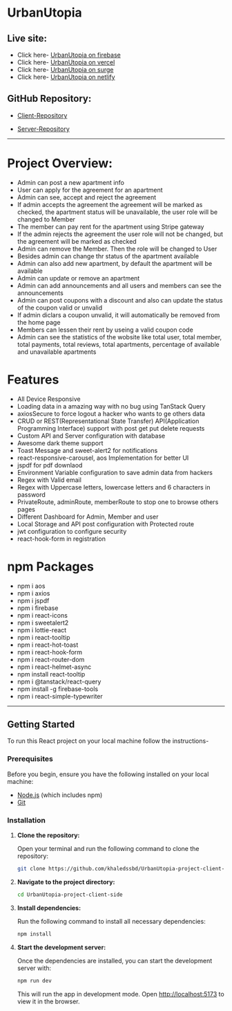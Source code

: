 # UrbanUtopia

## Live site:

- Click here- [UrbanUtopia on firebase](https://urbanutopia-by-khaled.web.app)
- Click here- [UrbanUtopia on vercel](https://urbanutopia-by-khaled.vercel.app)
- Click here- [UrbanUtopia on surge](https://urbanutopia-by-khaled.surge.sh)
- Click here-
  [UrbanUtopia on netlify](https://urbanutopia-by-khaled.netlify.app)

## GitHub Repository:

- [Client-Repository](https://github.com/khaledssbd/UrbanUtopia-project-client-side)

- [Server-Repository](https://github.com/khaledssbd/UrbanUtopia-project-server-side)

---

# Project Overview:

- Admin can post a new apartment info
- User can apply for the agreement for an apartment
- Admin can see, accept and reject the agreement
- If admin accepts the agreement the agreement will be marked as checked, the
  apartment status will be unavailable, the user role will be changed to Member
- The member can pay rent for the apartment using Stripe gateway
- If the admin rejects the agreement the user role will not be changed, but the
  agreement will be marked as checked
- Admin can remove the Member. Then the role will be changed to User
- Besides admin can change thr status of the apartment available
- Admin can also add new apartment, by default the apartment will be available
- Admin can update or remove an apartment
- Admin can add announcements and all users and members can see the
  announcements
- Admin can post coupons with a discount and also can update the status of the
  coupon valid or unvalid
- If admin diclars a coupon unvalid, it will automatically be removed from the
  home page
- Members can lessen their rent by useing a valid coupon code
- Admin can see the statistics of the wobsite like total user, total member,
  total payments, total reviews, total apartments, percentage of available and
  unavailable apartments

# Features

- All Device Responsive
- Loading data in a amazing way with no bug using TanStack Query
- axiosSecure to force logout a hacker who wants to ge others data
- CRUD or REST(Representational State Transfer) API(Application Programming
  Interface) support with post get put delete requests
- Custom API and Server configuration with database
- Awesome dark theme support
- Toast Message and sweet-alert2 for notifications
- react-responsive-carousel, aos Implementation for better UI
- jspdf for pdf downlaod
- Environment Variable configuration to save admin data from hackers
- Regex with Valid email
- Regex with Uppercase letters, lowercase letters and 6 characters in password
- PrivateRoute, adminRoute, memberRoute to stop one to browse others pages
- Different Dashboard for Admin, Member and user
- Local Storage and API post configuration with Protected route
- jwt configuration to configure security
- react-hook-form in registration

# npm Packages

- npm i aos
- npm i axios
- npm i jspdf
- npm i firebase
- npm i react-icons
- npm i sweetalert2
- npm i lottie-react
- npm i react-tooltip
- npm i react-hot-toast
- npm i react-hook-form
- npm i react-router-dom
- npm i react-helmet-async
- npm install react-tooltip
- npm i @tanstack/react-query
- npm install -g firebase-tools
- npm i react-simple-typewriter

---

## Getting Started

To run this React project on your local machine follow the instructions-

### Prerequisites

Before you begin, ensure you have the following installed on your local machine:

- [Node.js](https://nodejs.org/en/download/) (which includes npm)
- [Git](https://git-scm.com/)

### Installation

1. **Clone the repository:**

   Open your terminal and run the following command to clone the repository:

   ```bash
   git clone https://github.com/khaledssbd/UrbanUtopia-project-client-side
   ```

2. **Navigate to the project directory:**

   ```bash
   cd UrbanUtopia-project-client-side
   ```

3. **Install dependencies:**

   Run the following command to install all necessary dependencies:

   ```bash
   npm install
   ```

4. **Start the development server:**

   Once the dependencies are installed, you can start the development server
   with:

   ```bash
   npm run dev
   ```

   This will run the app in development mode. Open
   [http://localhost:5173](http://localhost:5173) to view it in the browser.
